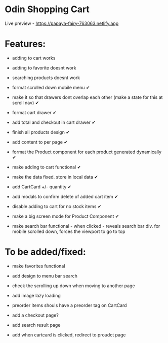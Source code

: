 # Odin Shopping Cart

Live preview - https://papaya-fairy-763063.netlify.app

# Features:

- adding to cart works
- adding to favorite doesnt work
- searching products doesnt work

- format scrolled down mobile menu ✔
- make it so that drawers dont overlap each other (make a state for this at scroll nav) ✔
- format cart drawer ✔
- add total and checkout in cart drawer ✔
- finish all products design ✔
- add content to per page ✔
- format the Product component for each product generated dynamically ✔
- make adding to cart functional ✔
- make the data fixed. store in local data ✔
- add CartCard +/- quantity ✔
- add modals to confirm delete of added cart item ✔
- disable adding to cart for no stock items ✔
- make a big screen mode for Product Component ✔
- make search bar functional - when clicked - reveals search bar div. for mobile scrolled down, forces the viewport to go to top

# To be added/fixed:

- make favorites functional
- add design to menu bar search

- check the scrolling up down when moving to another page
- add image lazy loading
- preorder items shouls have a preorder tag on CartCard
- add a checkout page?
- add search result page
- add when cartcard is clicked, redirect to proudct page
